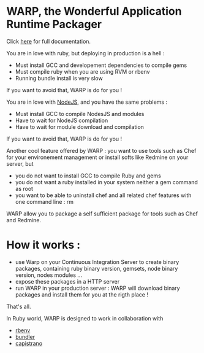 # WARP, the Wonderful Application Runtime Packager

Click [here](https://github.com/bpaquet/warp/wiki/Summary) for full documentation.

You are in love with ruby, but deploying in production is a hell :

* Must install GCC and developement dependencies to compile gems
* Must compile ruby when you are using RVM or rbenv
* Running bundle install is very slow

If you want to avoid that, WARP is do for you !

You are in love with [NodeJS], and you have the same problems :

* Must install GCC to compile NodesJS and modules
* Have to wait for NodeJS compilation
* Have to wait for module download and compilation

If you want to avoid that, WARP is do for you !

Another cool feature offered by WARP : you want to use tools such as Chef for your environement management or install softs like Redmine on your server, but

* you do not want to install GCC to compile Ruby and gems
* you do not want a ruby installed in your system neither a gem command as root
* you want to be able to uninstall chef and all related chef features with one command line : rm

WARP allow you to package a self sufficient package for tools such as Chef and Redmine.

# How it works :

* use Warp on your Continuous Integration Server to create binary packages, containing ruby binary version, gemsets, node binary version, nodes modules ...
* expose these packages in a HTTP server
* run WARP in your production server : WARP will download binary packages and install them for you at the rigth place !

That's all.

In Ruby world, WARP is designed to work in collaboration with

* [rbenv]
* [bundler]
* [capistrano]

[RVM]: https://rvm.beginrescueend.com/
[rbenv]: https://github.com/sstephenson/rbenv
[NodeJS]: http://nodejs.org/
[bundler]: http://gembundler.com/
[capistrano]: https://github.com/capistrano/capistrano/wiki/Documentation-v2.x

